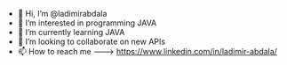 - 👋 Hi, I’m @ladimirabdala
- 👀 I’m interested in programming JAVA
- 🌱 I’m currently learning JAVA
- 💞️ I’m looking to collaborate on new APIs
- 📫 How to reach me --->  https://www.linkedin.com/in/ladimir-abdala/

<!---
ladimirabdala/ladimirabdala is a ✨ special ✨ repository because its `README.md` (this file) appears on your GitHub profile.
You can click the Preview link to take a look at your changes.
--->
